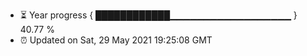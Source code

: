 - ⏳ Year progress { ████████████▁▁▁▁▁▁▁▁▁▁▁▁▁▁▁▁▁▁ } 40.77 %
- ⏰ Updated on Sat, 29 May 2021 19:25:08 GMT

